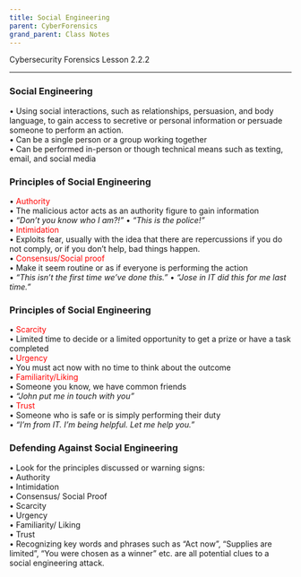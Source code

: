 ```yaml
---
title: Social Engineering
parent: CyberForensics 
grand_parent: Class Notes
---
```

Cybersecurity Forensics Lesson 2.2.2
___
### Social Engineering  
• Using social interactions, such as relationships, persuasion, and body language, to gain access to secretive or personal information or persuade someone to perform an action.  
• Can be a single person or a group working together  
• Can be performed in-person or though technical means such as texting, email, and social media

### Principles of Social Engineering  
• <span style="color:rgb(255, 0, 0)">Authority</span>  
	• The malicious actor acts as an authority figure to gain information  
		• _“Don’t you know who I am?!”_ 
		• _“This is the police!”_  
• <span style="color:rgb(255, 0, 0)">Intimidation</span>  
	• Exploits fear, usually with the idea that there are repercussions if you do not comply, or if you don’t help, bad things happen.  
• <span style="color:rgb(255, 0, 0)">Consensus/Social proof</span>  
	• Make it seem routine or as if everyone is performing the action  
		• _“This isn’t the first time we’ve done this.”_
		• _“Jose in IT did this for me last time.”_

### Principles of Social Engineering  
• <span style="color:rgb(255, 0, 0)">Scarcity</span>  
	• Limited time to decide or a limited opportunity to get a prize or have a task completed  
• <span style="color:rgb(255, 0, 0)">Urgency</span>  
	• You must act now with no time to think about the outcome  
• <span style="color:rgb(255, 0, 0)">Familiarity/Liking</span>  
	• Someone you know, we have common friends  
		• _“John put me in touch with you”_  
• <span style="color:rgb(255, 0, 0)">Trust</span>  
	• Someone who is safe or is simply performing their duty  
		• _“I’m from IT. I’m being helpful. Let me help you.”_

### Defending Against Social Engineering  
• Look for the principles discussed or warning signs:  
	• Authority  
	• Intimidation  
	• Consensus/ Social Proof  
	• Scarcity  
	• Urgency  
	• Familiarity/ Liking  
	• Trust  
• Recognizing key words and phrases such as “Act now”, “Supplies are limited”, “You were chosen as a winner” etc. are all potential clues to a social engineering attack.